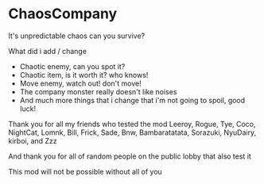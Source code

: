 # ChaosCompany
It's unpredictable chaos can you survive?


What did i add / change
- Chaotic enemy, can you spot it?
- Chaotic item, is it worth it? who knows!
- Move enemy, watch out! don't move!
- The company monster really doesn't like noises
- And much more things that i change that i'm not going to spoil, good luck!

Thank you for all my friends who tested the mod Leeroy, Rogue, Tye, Coco, NightCat, Lomnk, Bill, Frick, Sade, Bnw, Bambaratatata, Sorazuki, NyuDairy, kirboi, and Zzz

And thank you for all of random people on the public lobby that also test it

This mod will not be possible without all of you
